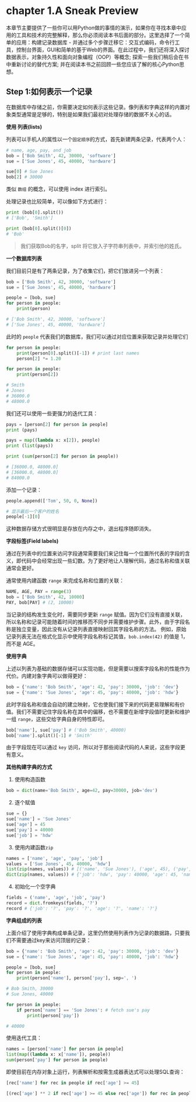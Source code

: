 # chapter 1.A Sneak Preview
本章节主要提供了一些你可以用Python做的事情的演示，如果你在寻找本章中应用的工具和技术的完整解释，那么你必须阅读本书后面的部分。这里选择了一个简单的应用：构建记录数据库 - 并通过多个步骤迁移它：交互式编码，命令行工具，控制台界面，GUI和简单的基于Web的界面。在此过程中，我们还将深入探讨数据表示，对象持久性和面向对象编程（OOP）等概念; 探索一些我们稍后会在书中重新讨论的替代方案; 并在阅读本书之前回顾一些您应该了解的核心Python思想。

## Step 1:如何表示一个记录
在数据库中存储之前，你需要决定如何表示这些记录。像列表和字典这样的内置对象类型通常是足够的，特别是如果我们最初对处理存储的数据不关心的话。

**使用 列表(lists)**

列表可以手机人的属性以一个`固定顺序`的方式，首先新建两条记录，代表两个人：
```python
# name, age, pay, and job 
bob = ['Bob Smith', 42, 30000, 'software']
sue = ['Sue Jones', 45, 40000, 'hardware']

sue[0] # Sue Jones
bob[2] # 30000
```
类似 `数组` 的概念，可以使用 index 进行索引。

处理记录也比较简单，可以像如下方式进行：
```python
print (bob[0].split())
# ['Bob', 'Smith']

print (bob[0].split()[0])
# 'Bob'
```
> 我们获取Bob的名字，split 将它放入子字符串列表中，并索引他的姓氏。

**一个数据库列表**

我们目前只是有了两条记录，为了收集它们，把它们放进另一个列表：
```python
bob = ['Bob Smith', 42, 30000, 'software']
sue = ['Sue Jones', 45, 40000, 'hardware']

people = [bob, sue]
for person in people:
    print(person)

# ['Bob Smith', 42, 30000, 'software']
# ['Sue Jones', 45, 40000, 'hardware']
```
此时的 `people` 代表我们的数据库，我们可以通过对应位置来获取记录并处理它们
```python
for person in people:
    print(person[0].split()[-1]) # print last names
    person[2] *= 1.20

for person in people:
    print(person[2])

# Smith
# Jones
# 36000.0
# 48000.0
```
我们还可以使用一些更强力的迭代工具：
```python
pays = [person[2] for person in people] 
print (pays)

pays = map((lambda x: x[2]), people) 
print (list(pays))

print (sum(person[2] for person in people))

# [36000.0, 48000.0]
# [36000.0, 48000.0]
# 84000.0
```
添加一个记录：
```python
people.append(['Tom', 50, 0, None])

# 显示最后一个客户的姓名
people[-1][0]
```
这种数据存储方式很明显是存放在内存之中，退出程序随即消失。

**字段标签(Field labels)**

通过在列表中的位置来访问字段通常需要我们来记住每一个位置所代表的字段的含义，即代码中会经常出现一些幻数。为了更好地让人理解代码，通过名称和值关联通常会更好。

通常使用内建函数 `range` 来完成名称和位置的关联：
```python
NAME, AGE, PAY = range(3)
bob = ['Bob Smith', 42, 10000]
PAY, bob[PAY] # (2, 10000)
```
当记录的结构发生变化时，需要同步更新 `range` 赋值。因为它们没有直接关联，所以名称和记录可能随着时间的推移而不同步并需要维护步骤。此外，由于字段名称是独立变量，因此没有从记录列表直接映射回其字段名称的方法。 例如，原始记录列表无法在格式化显示中使用字段名称标记其值，`bob.index(42)` 的值是 1，而不是 AGE。

**使用字典**

上述以列表为基础的数据存储可以实现功能，但是需要以搜索字段名称的性能作为代价。内建对象字典可以做得更好：
```python
bob = {'name': 'Bob Smith', 'age': 42, 'pay': 30000, 'job': 'dev'}
sue = {'name': 'Sue Jones', 'age': 45, 'pay': 40000, 'job': 'hdw'}
```
此时字段名称和值会自动的建立映射，它也使我们接下来的代码更易理解和有价值。我们不需要记住字段名称在其中的偏移，也不需要在新增字段值时更新和维护一组 `range`，这些交给字典自身的特性即可。
```python
bob['name'], sue['pay'] # ('Bob Smith', 40000)
bob['name'].split()[-1] # 'Smith'
```
由于字段现在可以通过 `key` 访问，所以对于那些阅读代码的人来说，这些字段更有意义。

**其他构建字典的方式**

1. 使用构造函数
```python
bob = dict(name='Bob Smith', age=42, pay=30000, job='dev')
```

2. 逐个赋值
```python
sue = {}
sue['name'] = 'Sue Jones'
sue['age'] = 45
sue['pay'] = 40000
sue['job'] = 'hdw'
```

3. 使用内建函数`zip`
```python
names = ['name', 'age', 'pay', 'job']
values = ['Sue Jones', 45, 40000, 'hdw']
list(zip(names, values)) # [('name', 'Sue Jones'), ('age', 45), ('pay', 40000), ('job', 'hdw')]
dict(zip(names, values)) # {'job': 'hdw', 'pay': 40000, 'age': 45, 'name': 'Sue Jones'}
```

4. 初始化一个空字典
```python
fields = ('name', 'age', 'job', 'pay')
record = dict.fromkeys(fields, '?')
record # {'job': '?', 'pay': '?', 'age': '?', 'name': '?'}
```

**字典组成的列表**

上面介绍了使用字典构成单条记录，这里仍然使用列表作为记录的数据路，只要我们不需要通过key来访问顶层的记录：
```python
bob = {'name': 'Bob Smith', 'age': 42, 'pay': 30000, 'job': 'dev'}
sue = {'name': 'Sue Jones', 'age': 45, 'pay': 40000, 'job': 'hdw'}

people = [bob, sue]
for person in people:
    print(person['name'], person['pay'], sep=', ')

# Bob Smith, 30000
# Sue Jones, 40000

for person in people:
    if person['name'] == 'Sue Jones': # fetch sue's pay
        print(person['pay'])

# 40000
```
使用迭代工具：
```python
names = [person['name'] for person in people]
list(map((lambda x: x['name']), people))
sum(person['pay'] for person in people)
```
即使目前在内存对象上运行，列表解析和按需生成器表达式可以处理SQL查询：
```python
[rec['name'] for rec in people if rec['age'] >= 45] 

[(rec['age'] ** 2 if rec['age'] >= 45 else rec['age']) for rec in people] # [42, 2025]
```

